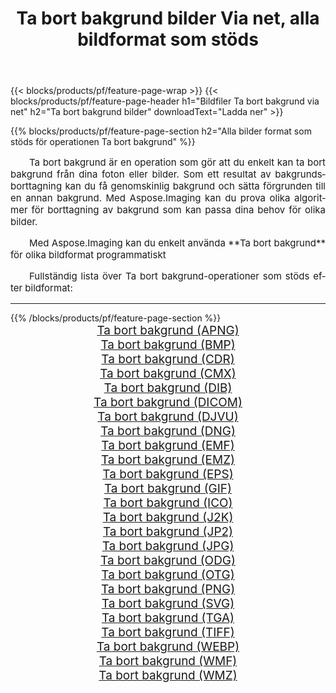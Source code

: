 ﻿---
title: Ta bort bakgrund bilder Via net, alla bildformat som stöds 
weight: 3920
url: /sv/net/remove-background 
lang: sv
langdirlevel: 2
locales: zh-hans,ja,it,ru,de,es,fr,nl,id,lt,pl,pt,vi,tr,ko,zh-hant,ar,hi,th,sv,cs,uk,he
description: Med Aspose.Imaging kan du enkelt Ta bort bakgrund bilder via net
---

{{< blocks/products/pf/feature-page-wrap >}}
{{< blocks/products/pf/feature-page-header h1="Bildfiler Ta bort bakgrund via net" h2="Ta bort bakgrund bilder" downloadText="Ladda ner" >}}


{{% blocks/products/pf/feature-page-section  h2="Alla bilder format som stöds för operationen Ta bort bakgrund" %}}
<p align="justify" style="text-indent:2em;font-size:15px;">
Ta bort bakgrund är en operation som gör att du enkelt kan ta bort bakgrund från dina foton eller bilder. Som ett resultat av bakgrundsborttagning kan du få genomskinlig bakgrund och sätta förgrunden till en annan bakgrund. Med Aspose.Imaging kan du prova olika algoritmer för borttagning av bakgrund som kan passa dina behov för olika bilder.
</p>
<p align="justify" style="text-indent:2em;font-size:15px;">
Med Aspose.Imaging kan du enkelt använda **Ta bort bakgrund** för olika bildformat programmatiskt
</p>
<p align="justify" style="text-indent:2em;font-size:15px;">
Fullständig lista över Ta bort bakgrund-operationer som stöds efter bildformat:
</p>
<hr/>
{{% /blocks/products/pf/feature-page-section %}}
<div class="container-fluid productfamilypage bg-gray">
    <div class="convertypes bg-gray agp-content section">
        <div class="container">
		<div class="row other-converters" style="gap: 10px;font-size: 19px;text-align:center;">
		    <div class='col-md-2 other-converter remove-lp remove-rp'><a href="/imaging/sv/net/remove-background/apng" style="padding:15px;">Ta bort bakgrund (APNG)</a></div><div class='col-md-2 other-converter remove-lp remove-rp'><a href="/imaging/sv/net/remove-background/bmp" style="padding:15px;">Ta bort bakgrund (BMP)</a></div><div class='col-md-2 other-converter remove-lp remove-rp'><a href="/imaging/sv/net/remove-background/cdr" style="padding:15px;">Ta bort bakgrund (CDR)</a></div><div class='col-md-2 other-converter remove-lp remove-rp'><a href="/imaging/sv/net/remove-background/cmx" style="padding:15px;">Ta bort bakgrund (CMX)</a></div><div class='col-md-2 other-converter remove-lp remove-rp'><a href="/imaging/sv/net/remove-background/dib" style="padding:15px;">Ta bort bakgrund (DIB)</a></div><div class='col-md-2 other-converter remove-lp remove-rp'><a href="/imaging/sv/net/remove-background/dicom" style="padding:15px;">Ta bort bakgrund (DICOM)</a></div><div class='col-md-2 other-converter remove-lp remove-rp'><a href="/imaging/sv/net/remove-background/djvu" style="padding:15px;">Ta bort bakgrund (DJVU)</a></div><div class='col-md-2 other-converter remove-lp remove-rp'><a href="/imaging/sv/net/remove-background/dng" style="padding:15px;">Ta bort bakgrund (DNG)</a></div><div class='col-md-2 other-converter remove-lp remove-rp'><a href="/imaging/sv/net/remove-background/emf" style="padding:15px;">Ta bort bakgrund (EMF)</a></div><div class='col-md-2 other-converter remove-lp remove-rp'><a href="/imaging/sv/net/remove-background/emz" style="padding:15px;">Ta bort bakgrund (EMZ)</a></div><div class='col-md-2 other-converter remove-lp remove-rp'><a href="/imaging/sv/net/remove-background/eps" style="padding:15px;">Ta bort bakgrund (EPS)</a></div><div class='col-md-2 other-converter remove-lp remove-rp'><a href="/imaging/sv/net/remove-background/gif" style="padding:15px;">Ta bort bakgrund (GIF)</a></div><div class='col-md-2 other-converter remove-lp remove-rp'><a href="/imaging/sv/net/remove-background/ico" style="padding:15px;">Ta bort bakgrund (ICO)</a></div><div class='col-md-2 other-converter remove-lp remove-rp'><a href="/imaging/sv/net/remove-background/j2k" style="padding:15px;">Ta bort bakgrund (J2K)</a></div><div class='col-md-2 other-converter remove-lp remove-rp'><a href="/imaging/sv/net/remove-background/jp2" style="padding:15px;">Ta bort bakgrund (JP2)</a></div><div class='col-md-2 other-converter remove-lp remove-rp'><a href="/imaging/sv/net/remove-background/jpg" style="padding:15px;">Ta bort bakgrund (JPG)</a></div><div class='col-md-2 other-converter remove-lp remove-rp'><a href="/imaging/sv/net/remove-background/odg" style="padding:15px;">Ta bort bakgrund (ODG)</a></div><div class='col-md-2 other-converter remove-lp remove-rp'><a href="/imaging/sv/net/remove-background/otg" style="padding:15px;">Ta bort bakgrund (OTG)</a></div><div class='col-md-2 other-converter remove-lp remove-rp'><a href="/imaging/sv/net/remove-background/png" style="padding:15px;">Ta bort bakgrund (PNG)</a></div><div class='col-md-2 other-converter remove-lp remove-rp'><a href="/imaging/sv/net/remove-background/svg" style="padding:15px;">Ta bort bakgrund (SVG)</a></div><div class='col-md-2 other-converter remove-lp remove-rp'><a href="/imaging/sv/net/remove-background/tga" style="padding:15px;">Ta bort bakgrund (TGA)</a></div><div class='col-md-2 other-converter remove-lp remove-rp'><a href="/imaging/sv/net/remove-background/tiff" style="padding:15px;">Ta bort bakgrund (TIFF)</a></div><div class='col-md-2 other-converter remove-lp remove-rp'><a href="/imaging/sv/net/remove-background/webp" style="padding:15px;">Ta bort bakgrund (WEBP)</a></div><div class='col-md-2 other-converter remove-lp remove-rp'><a href="/imaging/sv/net/remove-background/wmf" style="padding:15px;">Ta bort bakgrund (WMF)</a></div><div class='col-md-2 other-converter remove-lp remove-rp'><a href="/imaging/sv/net/remove-background/wmz" style="padding:15px;">Ta bort bakgrund (WMZ)</a></div>
                </div>
        </div>
    </div>
</div>
<br/>
